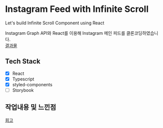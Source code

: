 # Instagram Feed with Infinite Scroll
Let's build Infinite Scroll Component using React


Instagram Graph API와 React를 이용해 Instagram 메인 피드를 클론코딩하였습니다.    
[결과물](https://dianaleee.github.io/react-infinite-scroll-test/)

## Tech Stack
- [x] React
- [x] Typescript
- [x] styled-components
- [ ] Storybook

## 작업내용 및 느낀점
[회고](https://www.notion.so/leediana/1756032304b1446395cbb7f6ac9a30a9)

